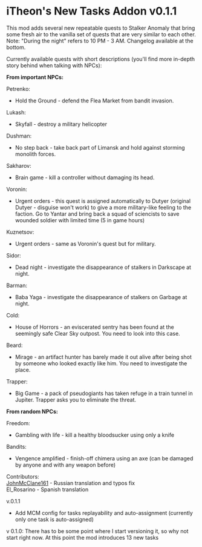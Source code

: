 # iTheon's New Tasks Addon v0.1.1

This mod adds several new repeatable quests to Stalker Anomaly that bring some fresh air to the vanilla set of quests that are very similar to each other.
Note: "During the night" refers to 10 PM - 3 AM.
Changelog available at the bottom.

Currently available quests with short descriptions (you'll find more in-depth story behind when talking with NPCs):

**From important NPCs:**

Petrenko:
- Hold the Ground - defend the Flea Market from bandit invasion.

Lukash:
- Skyfall - destroy a military helicopter

Dushman:
- No step back - take back part of Limansk and hold against storming monolith forces.

Sakharov:
- Brain game - kill a controller without damaging its head.

Voronin:
- Urgent orders - this quest is assigned automatically to Dutyer (original Dutyer - disguise won't work) to give a more military-like feeling to the faction. Go to Yantar and bring back a squad of sciencists to save wounded soldier with limited time (5 in game hours)

Kuznetsov:
- Urgent orders - same as Voronin's quest but for military.

Sidor:
- Dead night - investigate the disappearance of stalkers in Darkscape at night.

Barman:
- Baba Yaga - investigate the disappearance of stalkers on Garbage at night.

Cold:
- House of Horrors - an eviscerated sentry has been found at the seemingly safe Clear Sky outpost. You need to look into this case.

Beard:
- Mirage - an artifact hunter has barely made it out alive after being shot by someone who looked exactly like him. You need to investigate the place.

Trapper:
- Big Game - a pack of pseudogiants has taken refuge in a train tunnel in Jupiter. Trapper asks you to eliminate the threat.
 
**From random NPCs:**

Freedom:
- Gambling with life - kill a healthy bloodsucker using only a knife

Bandits:
- Vengence amplified - finish-off chimera using an axe (can be damaged by anyone and with any weapon before)

Contributors:<br>
[JohnMcClane161](https://github.com/JohnMcClane161) - Russian translation and typos fix<br>
El_Rosarino - Spanish translation

v.0.1.1
- Add MCM config for tasks replayability and auto-assignment (currently only one task is auto-assigned)

v 0.1.0: There has to be some point where I start versioning it, so why not start right now. At this point the mod introduces 13 new tasks
